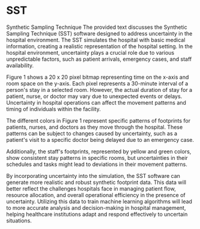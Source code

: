 # SST
Synthetic Sampling Technique
The provided text discusses the Synthetic Sampling Technique (SST) software designed to address uncertainty in the hospital environment. The SST simulates the hospital with basic medical information, creating a realistic representation of the hospital setting. In the hospital environment, uncertainty plays a crucial role due to various unpredictable factors, such as patient arrivals, emergency cases, and staff availability.

Figure 1 shows a 20 x 20 pixel bitmap representing time on the x-axis and room space on the y-axis. Each pixel represents a 30-minute interval of a person's stay in a selected room. However, the actual duration of stay for a patient, nurse, or doctor may vary due to unexpected events or delays. Uncertainty in hospital operations can affect the movement patterns and timing of individuals within the facility.

The different colors in Figure 1 represent specific patterns of footprints for patients, nurses, and doctors as they move through the hospital. These patterns can be subject to changes caused by uncertainty, such as a patient's visit to a specific doctor being delayed due to an emergency case.

Additionally, the staff's footprints, represented by yellow and green colors, show consistent stay patterns in specific rooms, but uncertainties in their schedules and tasks might lead to deviations in their movement patterns.

By incorporating uncertainty into the simulation, the SST software can generate more realistic and robust synthetic footprint data. This data will better reflect the challenges hospitals face in managing patient flow, resource allocation, and overall operational efficiency in the presence of uncertainty. Utilizing this data to train machine learning algorithms will lead to more accurate analysis and decision-making in hospital management, helping healthcare institutions adapt and respond effectively to uncertain situations.
